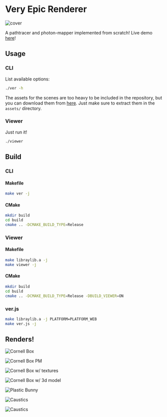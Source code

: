 # Very Epic Renderer

![cover](docs/imgs/portada.png)

A pathtracer and photon-mapper implemented from scratch!
Live demo [here](https://1sanch0.github.io/ver/)!

## Usage

### CLI

List available options:
  
```bash
./ver -h
```

The assets for the scenes are too heavy to be included in the repository, but you can download them from [here](https://drive.google.com/file/d/1bcExZ93ToWQz7kHHMo3u97E6bV7npglS/view?usp=sharing). Just make sure to extract them in the ```assets/``` directory.

### Viewer

Just run it!

```bash
./viewer
```

## Build

### CLI

#### Makefile

```bash
make ver -j
```

#### CMake

```bash
mkdir build
cd build
cmake .. -DCMAKE_BUILD_TYPE=Release
```

### Viewer

#### Makefile

```bash
make libraylib.a -j
make viewer -j
```

#### CMake

```bash
mkdir build
cd build
cmake .. -DCMAKE_BUILD_TYPE=Release -DBUILD_VIEWER=ON
```

### ver.js

```bash
make libraylib.a -j PLATFORM=PLATFORM_WEB
make ver.js -j
```

## Renders!

![Cornell Box](docs/imgs/cosine_box512.png)

![Cornell Box PM](docs/imgs/pm_delta1.png)

![Cornell Box w/ textures](docs/imgs/corneltex.png)

![Cornell Box w/ 3d model](docs/imgs/harambe.png)

![Plastic Bunny](docs/imgs/plastic_bunny.png)

![Caustics](docs/imgs/nephroid.png)

![Caustics](docs/imgs/orb.png)
